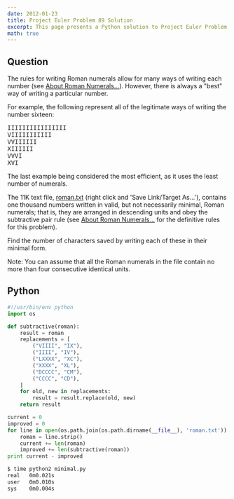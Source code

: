 ```yaml
---
date: 2012-01-23
title: Project Euler Problem 89 Solution
excerpt: This page presents a Python solution to Project Euler Problem 89.
math: true
---
```



## Question

<p>
The rules for writing Roman numerals allow for many ways of writing each number 
(see <a href="http://projecteuler.net/about=roman_numerals">About Roman Numerals...</a>). However, there 
is always a "best" way of writing a particular number.
</p>

<p>
For example, the following represent all of the legitimate ways of writing the number sixteen:
</p>

<pre>
IIIIIIIIIIIIIIII
VIIIIIIIIIII
VVIIIIII
XIIIIII
VVVI
XVI
</pre>

<p>
The last example being considered the most efficient, as it uses the least number 
of numerals.
</p>

<p>
The 11K text file, <a href="http://projecteuler.net/project/roman.txt">roman.txt</a> (right click and 
'Save Link/Target As...'), contains one thousand numbers written in valid, but not 
necessarily minimal, Roman numerals; that is, they are arranged in descending units 
and obey the subtractive pair rule (see <a href="http://projecteuler.net/about=roman_numerals">About Roman Numerals...</a> 
for the definitive rules for this problem).
</p>

<p>
Find the number of characters saved by writing each of these in their minimal form.
</p>

<p>
Note: You can assume that all the Roman numerals in the file contain no more than 
four consecutive identical units.
</p>






## Python

```python
#!/usr/bin/env python
import os

def subtractive(roman):
    result = roman
    replacements = [
        ("VIIII", "IX"), 
        ("IIII", "IV"), 
        ("LXXXX", "XC"), 
        ("XXXX", "XL"),
        ("DCCCC", "CM"), 
        ("CCCC", "CD"),
    ]
    for old, new in replacements:
        result = result.replace(old, new)
    return result

current = 0
improved = 0
for line in open(os.path.join(os.path.dirname(__file__), 'roman.txt')):
    roman = line.strip()
    current += len(roman)
    improved += len(subtractive(roman))
print current - improved
```


```bash
$ time python2 minimal.py
real   0m0.021s
user   0m0.010s
sys    0m0.004s
```


